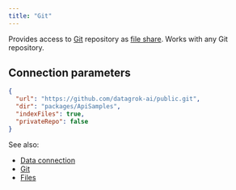 ```yaml
---
title: "Git"
---
```


Provides access to [Git](https://git-scm.com/) repository as [file share](files.md). Works with any Git repository.

## Connection parameters

```json
{
  "url": "https://github.com/datagrok-ai/public.git",
  "dir": "packages/ApiSamples",
  "indexFiles": true,
  "privateRepo": false
}
```

See also:

* [Data connection](../data-connection.md)
* [Git](https://git-scm.com/)
* [Files](files.md)
